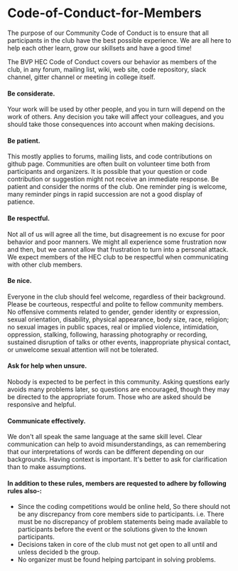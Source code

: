 # Code-of-Conduct-for-Members


The purpose of our Community Code of Conduct is to ensure that all participants in the club have the best possible experience. We are all here to help each other learn, grow our skillsets and have a good time!

The BVP HEC Code of Conduct covers our behavior as members of the club, in any forum, mailing list, wiki, web site, code repository, slack channel, gitter channel or meeting in college itself.

#### Be considerate.
Your work will be used by other people, and you in turn will depend on the work of others. Any decision you take will affect your colleagues, and you should take those consequences into account when making decisions.

#### Be patient. 
This mostly applies to forums, mailing lists, and code contributions on github page. Communities are often built on volunteer time both from participants and organizers. It is possible that your question or code contribution or suggestion might not receive an immediate response. Be patient and consider the norms of the club. One reminder ping is welcome, many reminder pings in rapid succession are not a good display of patience. 

#### Be respectful.
Not all of us will agree all the time, but disagreement is no excuse for poor behavior and poor manners. We might all experience some frustration now and then, but we cannot allow that frustration to turn into a personal attack. We expect members of the HEC club to be respectful when communicating with other club members.

#### Be nice.
Everyone in the club should feel welcome, regardless of their background. Please be courteous, respectful and polite to fellow community members. No offensive comments related to gender, gender identity or expression, sexual orientation, disability, physical appearance, body size, race, religion; no sexual images in public spaces, real or implied violence, intimidation, oppression, stalking, following, harassing photography or recording, sustained disruption of talks or other events, inappropriate physical contact, or unwelcome sexual attention will not be tolerated.

#### Ask for help when unsure. 
Nobody is expected to be perfect in this community. Asking questions early avoids many problems later, so questions are encouraged, though they may be directed to the appropriate forum. Those who are asked should be responsive and helpful.

#### Communicate effectively.
We don't all speak the same language at the same skill level. Clear communication can help to avoid misunderstandings, as can remembering that our interpretations of words can be different depending on our backgrounds. Having context is important. It's better to ask for clarification than to make assumptions. 

#### In addition to these rules, members are requested to adhere by following rules also-:

- Since the coding competitions would be online held, So there should not be any discrepancy from core members side to participants. i.e. There must be no discrepancy of  problem statements being made available to participants before the event or the solutions given to the known participants.
- Decisions taken in core of the club must not get open to all until and unless decided b the group.
- No organizer must be found helping partcipant in solving problems.

